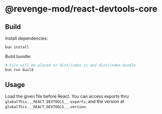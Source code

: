 # @revenge-mod/react-devtools-core

## Build

Install dependencies:

```bash
bun install
```

Build bundle:

```bash
# File will be placed at dist/index.js and dist/index.bundle
bun run build
```

## Usage

Load the given file before React. You can access exports thru `globalThis.__REACT_DEVTOOLS__.exports`, and the version at `globalThis.__REACT_DEVTOOLS__.version`.

